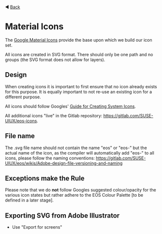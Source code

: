 ◀️ [Back](https://gitlab.com/SUSE-UIUX/eos/wikis/home#designing-the-eos-project)


# Material Icons

The [Google Material Icons](https://material.io/icons/) provide the base upon which we build our icon set. 

All icons are created in SVG format. There should only be one path and no groups (the SVG format does not allow for layers).


## Design

When creating icons it is important to first ensure that no icon already exists for this purpose. It is equally important to not re-use an existing icon for a different purpose.

All icons should follow Googles' [Guide for Creating System Icons](https://material.io/design/iconography/system-icons.html).

All additional icons "live" in the Gitlab repository: https://gitlab.com/SUSE-UIUX/eos-icons.

## File name

The .svg file name should not contain the name "eos" or "eos-" but the actual name of the icon, as the compiler will automatically add "eos-" to all icons, please follow the naming conventions: https://gitlab.com/SUSE-UIUX/eos/wikis/Adobe-design-file-versioning-and-naming

## Exceptions make the Rule

Please note that we do **not** follow Googles suggested colour/opacity for the various icon states but rather adhere to the EOS Colour Palette [to be defined in a later stage].

## Exporting SVG from Adobe Illustrator

- Use "Export for screens"




